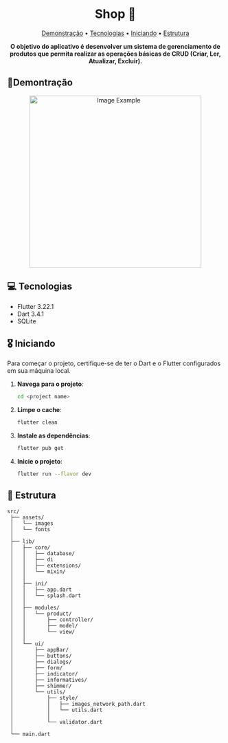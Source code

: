 <h1 align="center" style="font-weight: bold;">Shop 📱</h1>

<p align="center">
 <a href="#demo">Demonstração</a> • 
 <a href="#tech">Tecnologias</a> • 
 <a href="#start">Iniciando</a> • 
 <a href="#structure">Estrutura</a> 
</p>

<p align="center">
    <b>O objetivo do aplicativo é desenvolver um sistema de gerenciamento de produtos que permita realizar as operações básicas de CRUD (Criar, Ler, Atualizar, Excluir).</b>
</p>

<h2 id="demo">📱Demontração</h2>

<p align="center">
    <img src="https://media.discordapp.net/attachments/1102358848750231604/1197630215355109416/onlydigital-signin_screen.png?ex=65bbf70e&is=65a9820e&hm=4495ab8d4dcb3a97a55e0c3bf742065ab6b19a18ceebf758d81b0268647056ea&=&format=webp&quality=lossless&width=241&height=468" alt="Image Example" height="400px">
</p>

<h2 id="tech">💻 Tecnologias</h2>

- Flutter 3.22.1
- Dart 3.4.1
- SQLite

<h2 id="start">🎖️ Iniciando</h2>

Para começar o projeto, certifique-se de ter o Dart e o Flutter configurados em sua máquina local.

1. **Navega para o projeto**:
    ```bash
    cd <project name>
    ```
2. **Limpe o cache**:
    ```bash
    flutter clean
    ```
3. **Instale as dependências**:
    ```bash
    flutter pub get
    ```
4. **Inicie o projeto**:
    ```bash
    flutter run --flavor dev
    ```


<h2 id="structure">📂 Estrutura </h2>

```
src/
 ├── assets/
 │   └── images
 │   └── fonts
 │   
 ├── lib/
 │   ├── core/
 │   │   ├── database/
 │   │   ├── di
 │   │   ├── extensions/
 │   │   └── mixin/
 │   │    
 │   ├── ini/
 │   │   ├── app.dart
 │   │   └── splash.dart
 │   │   
 │   ├── modules/
 │   │   └── product/
 │   │       ├── controller/
 │   │       ├── model/
 │   │       └── view/
 │   │       
 │   └── ui/
 │       ├── appBar/
 │       ├── buttons/
 │       ├── dialogs/
 │       ├── form/
 │       ├── indicator/
 │       ├── informatives/
 │       ├── shimmer/
 │       └── utils/
 │           ├── style/
 │           │   ├── images_network_path.dart
 │           │   └── utils.dart
 │           │   
 │           └── validator.dart
 │          
 └── main.dart
```